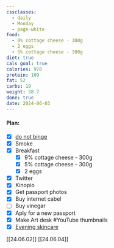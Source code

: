 ```yaml
---
cssclasses:
  - daily
  - Monday
  - page-white
food:
  - 9% cottage cheese - 300g
  - 2 eggs
  - 5% cottage cheese - 300g
diet: true
cals goal: true
calories: 978
protein: 109
fat: 52
carbs: 19
weight: 38.7
done: true
date: 2024-06-03
---
```

#### Plan:
- [x] [do not binge](Daily.md)
- [x] Smoke
- [x] Breakfast
	- [x] 9% cottage cheese - 300g
	- [x] 5% cottage cheese - 300g
	- [x] 2 eggs
- [x] Twitter
- [x] Kinopio
- [x] Get passport photos
- [x] Buy internet cabel
- [ ] Buy vinegar
- [x] Aply for a new passport
- [x] Make Art desk #YouTube thumbnails
- [x] [Evening skincare](Mask.png)

[[24.06.02]]
[[24.06.04]]